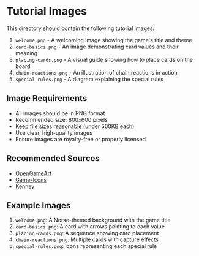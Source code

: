 # Tutorial Images

This directory should contain the following tutorial images:

1. `welcome.png` - A welcoming image showing the game's title and theme
2. `card-basics.png` - An image demonstrating card values and their meaning
3. `placing-cards.png` - A visual guide showing how to place cards on the board
4. `chain-reactions.png` - An illustration of chain reactions in action
5. `special-rules.png` - A diagram explaining the special rules

## Image Requirements

- All images should be in PNG format
- Recommended size: 800x600 pixels
- Keep file sizes reasonable (under 500KB each)
- Use clear, high-quality images
- Ensure images are royalty-free or properly licensed

## Recommended Sources

- [OpenGameArt](https://opengameart.org/)
- [Game-Icons](https://game-icons.net/)
- [Kenney](https://kenney.nl/assets)

## Example Images

1. `welcome.png`: A Norse-themed background with the game title
2. `card-basics.png`: A card with arrows pointing to each value
3. `placing-cards.png`: A sequence showing card placement
4. `chain-reactions.png`: Multiple cards with capture effects
5. `special-rules.png`: Icons representing each special rule 